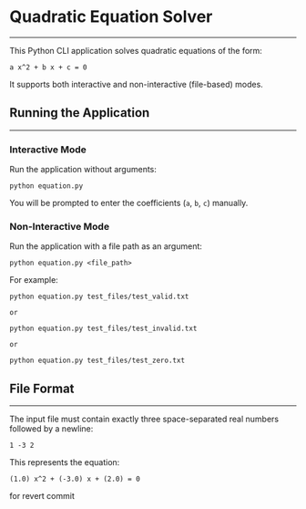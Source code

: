# Quadratic Equation Solver
___

This Python CLI application solves quadratic equations of the form:

```
a x^2 + b x + c = 0
```

It supports both interactive and non-interactive (file-based) modes.

## Running the Application
___

### Interactive Mode

Run the application without arguments:

```
python equation.py
```

You will be prompted to enter the coefficients (`a`, `b`, `c`) manually.

### Non-Interactive Mode

Run the application with a file path as an argument:

```
python equation.py <file_path>
```

For example:

```
python equation.py test_files/test_valid.txt

or

python equation.py test_files/test_invalid.txt

or

python equation.py test_files/test_zero.txt
```

## File Format
___

The input file must contain exactly three space-separated real numbers followed by a newline:

```
1 -3 2
```

This represents the equation:

```
(1.0) x^2 + (-3.0) x + (2.0) = 0
```

for revert commit